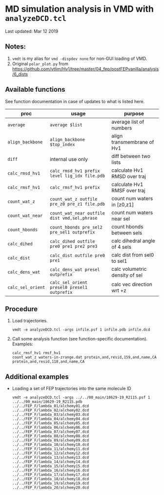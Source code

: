 
# MD simulation analysis in VMD with `analyzeDCD.tcl`
Last updated: Mar 12 2019

## Notes:

1. `vmdt` is my alias for `vmd -dispdev none` for non-GUI loading of VMD.
2. Original `polar_plot.py` from <https://github.com/vtlim/Hv1/tree/master/04_fep/postFEPvanilla/analysis/6_dists>

## Available functions
See function documentation in case of updates to what is listed here.

| proc                  | usage                                         | purpose                       |
|-----------------------|-----------------------------------------------|-------------------------------|
| `average`             | `average $list`                               | average list of numbers       |
| `align_backbone`      | `align_backbone $top_index`                   | align transmembrane of Hv1    | 
| `diff`                | internal use only                             | diff between two lists        |
| `calc_rmsd_hv1`       | `calc_rmsd_hv1 prefix level lig_idx file.pdb` | calculate Hv1 RMSD over traj  | 
| `calc_rmsf_hv1`       | `calc_rmsf_hv1 prefix`                        | calculate Hv1 RMSF over traj  |
| `count_wat_z`         | `count_wat_z outfile pre_z0 pre_z1 file.pdb`  | count num waters in [z0,z1]   |
| `count_wat_near`      | `count_wat_near outfile dist vmd,sel,phrase`  | count num waters near sel     |
| `count_hbonds`        | `count_hbonds pre_sel2 pre_sel1 outprefix`    | count hbonds between sels     |
| `calc_dihed`          | `calc_dihed outfile pre0 pre1 pre2 pre3`      | calc dihedral angle of 4 sels |
| `calc_dist`           | `calc_dist outfile pre0 pre1`                 | calc dist from sel0 to sel1   |
| `calc_dens_wat`       | `calc_dens_wat presel outprefix`              | calc volumetric density of sel|
| `calc_sel_orient`     | `calc_sel_orient presel0 presel1 outprefix`   | calc vec direction wrt +z     |


## Procedure

1. Load trajectories.
   ```
   vmdt -e analyzeDCD.tcl -args infile.psf 1 infile.pdb infile.dcd
   ```

2. Call some analysis function (see function-specific documentation). Examples:
   ```
   calc_rmsf_hv1 rmsf_hv1
   count_wat_z waters-in-zrange.dat protein,and,resid,159,and,name,CA protein,and,resid,118,and,name,CA
   ```

## Additional examples

* Loading a set of FEP trajectories into the same molecule ID
  ```
  vmdt -e analyzeDCD.tcl -args ../../00_main/18629-19_R211S.psf 1 ../../00_main/18629-19_R211S.pdb ../../FEP_F/lambda_01/alchemy01.dcd ../../FEP_F/lambda_02/alchemy02.dcd ../../FEP_F/lambda_03/alchemy03.dcd ../../FEP_F/lambda_04/alchemy04.dcd ../../FEP_F/lambda_05/alchemy05.dcd ../../FEP_F/lambda_06/alchemy06.dcd ../../FEP_F/lambda_07/alchemy07.dcd ../../FEP_F/lambda_08/alchemy08.dcd ../../FEP_F/lambda_09/alchemy09.dcd ../../FEP_F/lambda_10/alchemy10.dcd ../../FEP_F/lambda_11/alchemy11.dcd ../../FEP_F/lambda_12/alchemy12.dcd ../../FEP_F/lambda_13/alchemy13.dcd ../../FEP_F/lambda_14/alchemy14.dcd ../../FEP_F/lambda_15/alchemy15.dcd ../../FEP_F/lambda_16/alchemy16.dcd ../../FEP_F/lambda_17/alchemy17.dcd ../../FEP_F/lambda_18/alchemy18.dcd ../../FEP_F/lambda_19/alchemy19.dcd ../../FEP_F/lambda_20/alchemy20.dcd
  ```
